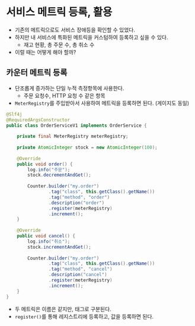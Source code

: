 # 서비스 메트릭 등록, 활용

- 기존의 메트릭으로도 서비스 장애등을 확인할 수 있었다.
- 하지만 내 서비스에 특화된 메트릭을 커스텀하여 등록하고 싶을 수 있다.
  - 재고 현황, 총 주문 수, 총 취소 수
- 이럴 때는 어떻게 해야 할까?

## 카운터 메트릭 등록

- 단조롭게 증가하는 단일 누적 측정항목에 사용한다.
  - 주문 요청수, HTTP 요청 수 같은 항목
- `MeterRegistry`를 주입받아서 사용하여 메트릭을 등록하면 된다. (게이지도 동일)

```java
@Slf4j
@RequiredArgsConstructor
public class OrderServiceV1 implements OrderService {
    
    private final MeterRegistry meterRegistry;
    
    private AtomicInteger stock = new AtomicInteger(100);
    
    @Override
    public void order() {
        log.info("주문");
        stock.decrementAndGet();
        
        Counter.builder("my.order")
                .tag("class", this.getClass().getName())
                .tag("method", "order")
                .description("order")
                .register(meterRegistry)
                .increment();
    }
    
    @Override
    public void cancel() {
        log.info("취소");
        stock.incrementAndGet();
        
        Counter.builder("my.order")
                .tag("class", this.getClass().getName())
                .tag("method", "cancel")
                .description("cancel")
                .register(meterRegistry)
                .increment();
    }
}
```

- 두 메트릭은 이름은 같지만, 태그로 구분된다.
- `register()`를 통해 레지스트리에 등록하고, 값을 등록하면 된다.
